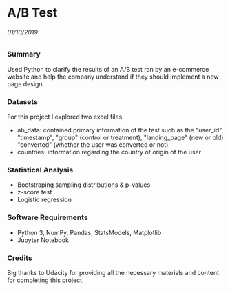 # A/B Test
###### 01/10/2019

### Summary
Used Python to clarify the results of an A/B test ran by an e-commerce website and help the company understand if they should implement a new page design.

### Datasets
For this project I explored two excel files: 

- ab_data: contained primary information of the test such as the "user_id", "timestamp", "group" (control or treatment), "landing_page" (new or old) "converted" (whether the user was converted or not)
- countries: information regarding the country of origin of the user

### Statistical Analysis 
- Bootstraping sampling distributions & p-values 
- z-score test
- Logistic regression 

### Software Requirements
- Python 3, NumPy, Pandas, StatsModels, Matplotlib
- Jupyter Notebook

### Credits
Big thanks to Udacity for providing all the necessary materials and content for completing this project.
